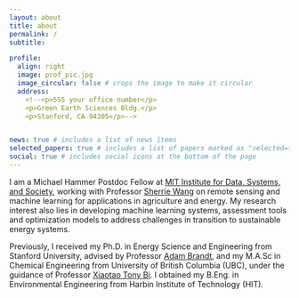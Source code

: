 ```yaml
---
layout: about
title: about
permalink: /
subtitle:

profile:
  align: right
  image: prof_pic.jpg
  image_circular: false # crops the image to make it circular
  address: 
    <!--<p>555 your office number</p>
    <p>Green Earth Sciences Bldg.</p>
    <p>Stanford, CA 94305</p>-->


news: true # includes a list of news items
selected_papers: true # includes a list of papers marked as "selected={true}"
social: true # includes social icons at the bottom of the page
---
```


I am a Michael Hammer Postdoc Fellow at <a href='https://idss.mit.edu/'>MIT Institute for Data, Systems, and Society</a>, working with Professor <a href='https://sherriewang.github.io/'>Sherrie Wang</a> on remote sensing and machine learning for applications in agriculture and energy. My research interest also lies in developing machine learning systems, assessment tools and optimization models to address challenges in transition to sustainable energy systems.

Previously, I received my Ph.D. in Energy Science and Engineering from Stanford University, advised by Professor <a href='https://profiles.stanford.edu/adam-brandt'>Adam Brandt</a>, and my M.A.Sc in Chemical Engineering from University of British Columbia (UBC), under the guidance of Professor <a href='https://chbe.ubc.ca/xiaotao-bi/'>Xiaotao Tony Bi</a>. I obtained my B.Eng. in Environmental Engineering from Harbin Institute of Technology (HIT).